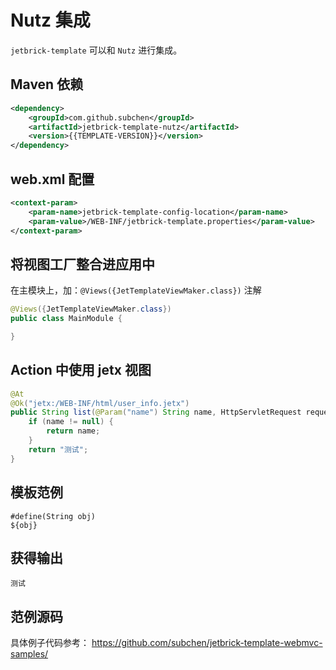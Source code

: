 Nutz 集成
============================

`jetbrick-template` 可以和 `Nutz` 进行集成。


Maven 依赖
------------------

```xml
<dependency>
    <groupId>com.github.subchen</groupId>
    <artifactId>jetbrick-template-nutz</artifactId>
    <version>{{TEMPLATE-VERSION}}</version>
</dependency>
```

web.xml 配置
----------------------------

```xml
<context-param>
    <param-name>jetbrick-template-config-location</param-name>
    <param-value>/WEB-INF/jetbrick-template.properties</param-value>
</context-param>
```


将视图工厂整合进应用中
-----------------------------

在主模块上，加：`@Views({JetTemplateViewMaker.class})` 注解

```java
@Views({JetTemplateViewMaker.class})
public class MainModule {

}
```

Action 中使用 jetx 视图
----------------------------------

```java
@At
@Ok("jetx:/WEB-INF/html/user_info.jetx")
public String list(@Param("name") String name, HttpServletRequest request){
    if (name != null) {
        return name;
    }
    return "测试";
}
```

模板范例
--------------------------------

```
#define(String obj)
${obj}
```

获得输出
-----------------------

```
测试
```

范例源码
--------------------------------

具体例子代码参考： https://github.com/subchen/jetbrick-template-webmvc-samples/

